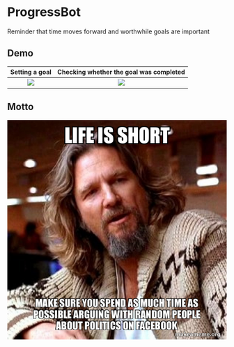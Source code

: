 # ProgressBot

Reminder that time moves forward and worthwhile goals are important

## Demo
Setting a goal             | Checking whether the goal was completed
:-------------------------:|:---------------------------------------:
![](./images/set_goal.gif) |  ![](./images/complete_goal.gif)

## Motto
![](./images/motto.jpeg)